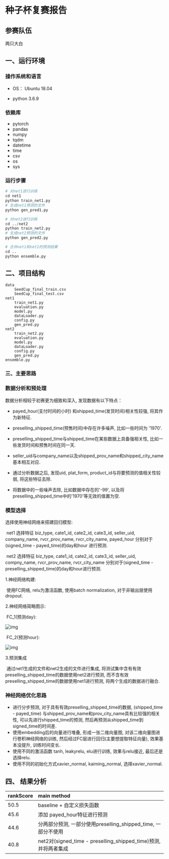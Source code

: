 #  				种子杯复赛报告

## **参赛队伍**

两只大白



## 一、运行环境

### 操作系统和语言

- OS： Ubuntu 18.04


- python 3.6.9



### 依赖库

- pytorch
- pandas
- numpy
- tqdm
- datetime
- time
- csv
- os
- sys



### 运行步骤

```python
# 对net1进行训练
cd net1
python train_net1.py
# 生成net1预测的文件
python gen_pred1.py

# 对net2进行训练
cd ../net2
python train_net2.py
# 生成net2预测的文件
python gen_pred2.py

# 合并net1和net2的预测结果
cd ..
python ensemble.py
```



## 二、项目结构

```
data
	SeedCup_final_train.csv
	SeedCup_final_test.csv
net1
	train_net1.py
	evaluation.py
	model.py
	dataLoader.py
	config.py
	gen_pred.py
net2
	train_net2.py
	evaluation.py
	model.py
	dataLoader.py
	config.py
	gen_pred.py
ensemble.py
```



### 三、主要思路

### 数据分析和预处理

数据分析相较于初赛更为细致和深入, 发现数据有以下特点：

- payed_hour(支付时间的小时) 和shipped_time(发货时间)相关性较强, 将其作为新特征.
- preselling_shipped_time(预售时间)中存在许多噪声, 比如一些时间为 '1970'.
- preselling_shipped_time与shipped_time在某些数据上具备强相关性, 比如一些发货时间和预售时间在同一天.
- seller_uid与company_name以及shipped_prov_name和shipped_city_name基本相互对应.
- 通过分析数据之后, 发现uid, plat_form, product_id与将要预测的值相关性较弱, 将这些特征去除. 


- 将数据中的一些噪声去除, 比如数据中存在的'-99', 以及将preselling_shipped_time中的'1970'等无效的值置为空.



### 模型选择

选择使用神经网络来搭建回归模型:

​	net1 选择特征 biz_type, cate1_id, cate2_id,  cate3_id, seller_uid, company_name, rvcr_prov_name, rvcr_city_name, payed_hour 分别对于(signed_time - payed_time)的day和hour 进行预测.

​	net2 选择特征 biz_type, cate1_id, cate2_id,  cate3_id, seller_uid, compny_name, rvcr_prov_name, rvcr_city_name 分别对于(signed_time - preselling_shipped_time)的day和hour进行预测.

1.神经网络构建:

​	使用FC网络, relu为激活函数, 使用batch normalization, 对于非输出层使用dropout.

2.神经网络简略图示:

​	FC_1(预测day):

![img](file:///C:\Users\11408\AppData\Roaming\Tencent\Users\1140873504\QQ\WinTemp\RichOle\SP_S{LODTO1OFNU2Z88HU7B.png) 

​	FC_2(预测hour):

 ![img](file:///C:\Users\11408\AppData\Roaming\Tencent\Users\1140873504\QQ\WinTemp\RichOle\C827]ATD1I~E7HK0U13O`LQ.png) 

3.预测集成

​	通过net1生成的文件和net2生成的文件进行集成, 将测试集中含有有效preselling_shipped_time的数据使用net2进行预测, 而不含有效preselling_shipped_time的数据使用net1进行预测, 将两个生成的数据进行融合.



### 神经网络优化思路

- 进行分步预测, 对于具有有效preselling_shipped_time的数据, (shipped_time - payed_time) 与shipped_prov_name和prov_city_name具有比较强的相关性, 可以先进行shipped_time的预测, 然后再预测从shipped_time到signed_time的时间差.
- 使用embedding后的向量进行堆叠, 形成一张二维向量图, 对该二维向量图进行卷积神经网络的训练, 然后经过FC层进行回归(主要想提取特征向量), 效果基本没提升, 训练时间变长.
- 使用不同的激活函数 tanh, leakyrelu, elu进行训练, 效果与relu接近, 最后还是选择relu.
- 使用不同的初始化方式xavier_normal, kaiming_normal, 选择xavier_normal.



## 四、 结果分析

| rankScore | main method                                                  |
| --------- | :----------------------------------------------------------- |
| 50.5      | baseline + 自定义损失函数                                    |
| 45.6      | 添加 payed_hour特征进行预测                                  |
| 44.6      | 分两部分预测, 一部分使用preselling_shipped_time, 一部分不使用 |
| 40.8      | net2对(signed_time - preselling_shipped_time)预测, 并将两者集成 |
